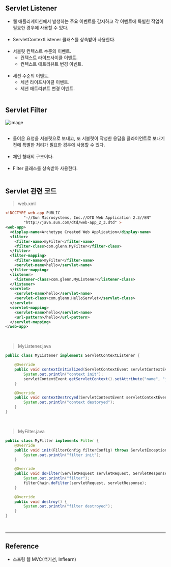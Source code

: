 Servlet Listener
----------------

-	웹 애플리케이션에서 발생하는 주요 이벤트를 감지하고 각 이벤트에 특별한 작업이 필요한 경우에 사용할 수 있다.<br><br>
-	ServletContextListener 클래스를 상속받아 사용한다.<br><br>
-	서블릿 컨텍스트 수준의 이벤트.
	-	컨텍스트 라이프사이클 이벤트.
	-	컨텍스트 애트리뷰트 변경 이벤트.<br><br>
-	세션 수준의 이벤트.
	-	세션 라이프사이클 이벤트.
	-	세션 애트리뷰트 변경 이벤트.<br><br>

Servlet Filter
--------------

![image](https://user-images.githubusercontent.com/56240505/80300470-15675280-87d8-11ea-94d5-511dcae0448b.png)<br><br>

-	들어온 요청을 서블릿으로 보내고, 또 서블릿이 작성한 응답을 클라이언트로 보내기 전에 특별한 처리가 필요한 경우에 사용할 수 있다.<br><br>
-	체인 형태의 구조이다.<br><br>
-	Filter 클래스를 상속받아 사용한다.<br><br>

Servlet 관련 코드
-----------------

> web.xml

```xml
<!DOCTYPE web-app PUBLIC
        "-//Sun Microsystems, Inc.//DTD Web Application 2.3//EN"
        "http://java.sun.com/dtd/web-app_2_3.dtd" >
<web-app>
  <display-name>Archetype Created Web Application</display-name>
  <filter>
    <filter-name>myFilter</filter-name>
    <filter-class>com.glenn.MyFilter</filter-class>
  </filter>
  <filter-mapping>
    <filter-name>myFilter</filter-name>
    <servlet-name>hello</servlet-name>
  </filter-mapping>
  <listener>
    <listener-class>com.glenn.MyListener</listener-class>
  </listener>
  <servlet>
    <servlet-name>hello</servlet-name>
    <servlet-class>com.glenn.HelloServlet</servlet-class>
  </servlet>
  <servlet-mapping>
    <servlet-name>hello</servlet-name>
    <url-pattern>/hello</url-pattern>
  </servlet-mapping>
</web-app>
```

<br>

> MyListener.java

```Java
public class MyListener implements ServletContextListener {

    @Override
    public void contextInitialized(ServletContextEvent servletContextEvent) {
        System.out.println("context init");
        servletContextEvent.getServletContext().setAttribute("name", "jipark");
    }

    @Override
    public void contextDestroyed(ServletContextEvent servletContextEvent) {
        System.out.println("context destoryed");
    }
}
```

<br>

> MyFilter.java

```Java
public class MyFilter implements Filter {
    @Override
    public void init(FilterConfig filterConfig) throws ServletException {
        System.out.println("filter init");
    }

    @Override
    public void doFilter(ServletRequest servletRequest, ServletResponse servletResponse, FilterChain filterChain) throws IOException, ServletException {
        System.out.println("filter");
        filterChain.doFilter(servletRequest, servletResponse);
    }

    @Override
    public void destroy() {
        System.out.println("filter destroyed");
    }
}
```

<br>

---

Reference
---------

-	스프링 웹 MVC(백기선, Inflearn)
